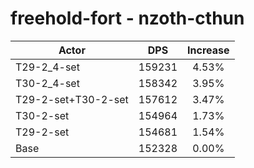 # freehold-fort - nzoth-cthun
| Actor | DPS | Increase |
|---|:---:|:---:|
|T29-2_4-set|159231|4.53%|
|T30-2_4-set|158342|3.95%|
|T29-2-set+T30-2-set|157612|3.47%|
|T30-2-set|154964|1.73%|
|T29-2-set|154681|1.54%|
|Base|152328|0.00%|

